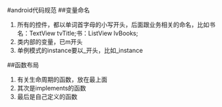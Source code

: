#android代码规范
##变量命名
1. 所有的控件，都以单词首字母的小写开头，后面跟业务相关的命名，比如书名：TextView tvTitle;书：ListView lvBooks;
2. 类内部的变量，已m开头 
3. 单例模式的instance要以_开头，比如_instance

##函数布局
1. 有关生命周期的函数，放在最上面
2. 其次是implements的函数
3. 最后是自己定义的函数